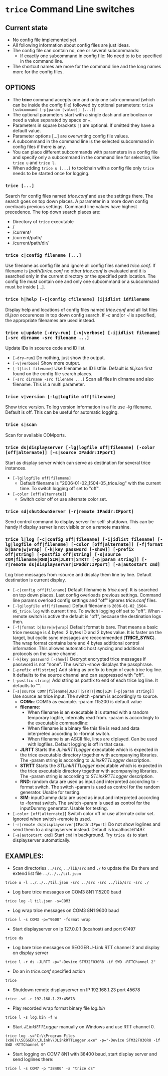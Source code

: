 
# `trice` Command Line switches
## Current state
- No config file implemented yet.
- All following information about config files are just ideas.
- The config file can contain no, one or several subcommands:
  - If exactly one subcommand in config file: No need to to be specified in the command line.
- The shortcut names are more for the command line and the long names more for the config files.

## OPTIONS
- The **trice** command accepts one and only one sub-command (which can be inside the config file) followed by optional parameters: `trice [subcommand [-p|param [value]] [...]]`
- The optional parameters start with a single dash and are boolean or need a value separated by space or `=`. 
- Parameters in square brackets `[]` are optional. If omitted they have a default value. 
- Parameter options [...] are overwriting config file values.
- A subcommand in the command line is the selected subcommand in config files if there is any.
- You can place different subcommands with parameters in a config file and specify only a subcommand in the command line for selection, like `trice u` and `trice l`.
- When adding `trice u [...]` to toolchain with a config file only `trice` needs to be started once for logging.

### `trice [...]`
Search for config files named *trice.conf* and use the settings there. The search goes  on top down places. A parameter in a more down config overloads previous settings. Command line values have highest precedence. The top down search places are:
- Directory of `trice` executable
- /
- /current/
- /current/path/
- /current/path/dir/

### `trice c|config filename [...]`
Use filename as config file and ignore all config files named *trice.conf*. If filename is *[path/]trice.conf* no other *trice.conf* is evaluated and it is searched only in the current directory or the specified path location. The config file must contain one and only one subcommand or a subcommand must be inside [...].

### `trice h|help [-c|config cfilename] [i|idlist idfilename`
Display help and locations of config files named *trice.conf* and all list files *til.json* occurences in top down config search. If *-c* and|or *-l* is specified, the appropriate filenames are used instead.

### `trice u|update [-dry-run] [-v|verbose] [-i|idlist filename] [-src dirname -src filename ...]`
Update IDs in scource code and ID list.
- `[-dry-run]` Do nothing, just show the output.
- `[-v|verbose]` Show more output.
- `[-l|list filename]` Use filename as ID listfile. Default is *til.json* first found on the config file search places.
- `[-src dirname -src filename ...]` Scan all files in dirname and also filename. This is a multi parameter.

###  `trice v|version [-lg|logfile off|filename]`
Show trice version. To log version information in a file use -lg filename. Default is off. This can be useful for automatic logging.

### `trice s|scan`
Scan for available COMports.

### `trice ds|displayserver [-lg|logfile off|filename] [-color [off|alternate]] [-s|source IPaddr:IPport]`
Start as display server which can serve as destination for several trice instances.
- `[-lg|logfile off|filename]`
    - Default filename is "2006-01-02_1504-05_trice.log" with the current time. To switch logging off set to "off".
- `[-color [off|alternate]]`
  - Switch color off or use alternate color set.

### `trice sd|shutdownServer [-r|remote IPaddr:IPport]`
Send control command to display server for self-shutdown.
This can be handy if display server is not visible or on a remote mashine.

### `trice l|log [-c|config off|filename] [-i|idlist filename] [-lg|logfile off|filename] [-color [off|alternate]] [-f|format b|bare|w|wrap] [-k|key password [-show]] [-prefix off|string] [-postfix off|string] [-s|source COM|filename|RND|SIM|JLRTT|STRTT [-p|param string]] [-r|remote ds|displayserver|IPaddr:IPport] [-a|autostart cmd]`
Log trice messages from -source and display them line by line. Default destination is current display.
- `[-c|config off|filename]` Default filename is *trice.conf*. It is searched on top down places. Last config overloads previous settings. Command line params overload config settings and "off" ignores *trice.conf* files.
- `[-lg|logfile off|filename]` Default filename is `2006-01-02_1504-05_trice.log` with current time. To switch logging off set to "off". When -remote switch is active the default is "off", because the destination logs then.
- `[-f|format b|bare|w|wrap]` Default format is bare. That means a basic trice message is 4 bytes: 2 bytes ID and 2 bytes value. It is faster on the target, but cyclic sync messages are reccommended (**TRICE_SYNC**). The wrap format contains bare and 4 bytes additional control information. This allowes automatic host syncing and additional protocols on the same channel.
- `[-k|key password [-show]]` Decrypt encrypted trice messages if password is not "none". The switch -show displays the passphrase.
- `[-prefix off|string]` Add string as prefix to begin of each trice log line. It defaults to the source channel and can suppressed with "off".
- `[-postfix string]` Add string as postfix to end of each trice log line. It defaults to "".
- `[-s|source COMn|filename|JLRTT|STRTT|RND|SIM [-p|param string]]` Use source as trice input. The switch -param is accordingly to source.
  - **COMn**: COM15 as example. -param 115200 is default value
  - **filename**: 
    - When filename is an executable it is started with a random temporary logfile, internally read from. -param is accordingly to the executable commandline:
    - When filename is a binary file this file is read and data interpreted according to -format switch.
    - When filename is an ASCII file, lines are diplayed. Can be used with logfiles. Default logging is off in that case.
  - **JLRTT** Starts the *JLinkRTTLogger* executable which is expected in the trice executable directory together with acompanying libraries. The -param string is according to *JLinkRTTLogger* description.
  - **STRTT** Starts the *STLinkRTTLogger* executable which is expected in the trice executable directory together with acompanying libraries. The -param string is according to *STLinkRTTLogger* description.
  - **RND**: random data are used as input and interpreted according to -format switch. The switch -param is used as control for the random generator. Usable for testing.
  - **SIM**: inputDummy data are used as input and interpreted according to -format switch. The switch -param is used as control for the inputDummy generator. Usable for testing.
- `[-color [off|alternate]]` Switch color off or use alternate color set. Ignored when switch -remote is used.
- `[-r|remote ds|displayserver|IPaddr:IPport]` Do not show loglines and send them to a displayserver instead. Default is localhost:61497.
- `[-a|autostart cmd]` Start `cmd` in background. Try `trice ds` to start displayserver automatically.
## EXAMPLES:
- Scan directories `../src`, `../lib/src` and `./` to update the IDs there and extend list file `../../../til.json`
```
trice u -l ../../../til.json -src ../src -src ../lib/src -src ./
```
- Log bare trice messages on COM3 8N1 115200 baud
```
trice log -l til.json -s=COM3
```
- Log wrap trice messages on COM3 8N1 9600 baud
```
trice l -s COM3 -p="9600" -format wrap
```
- Start displayserver on ip 127.0.0.1 (locahost) and port 61497
```
trice ds
```
- Log bare trice messages on SEGGER J-Link RTT channel 2 and display on display server
```
trice l -r ds -JLRTT -p="-Device STM32F030R8 -if SWD -RTTChannel 2"
```
- Do an in *trice.conf* specified action
```
trice
```
- Shutdown remote displayserver on IP 192.168.1.23 port 45678
```
trice -sd -r 192.168.1.23:45678
```
- Play recorded wrap format binary file *log.bin* 
```
trice l -s log.bin -f w
```
- Start *JLinkRTTLogger* manually on Windows and use RTT channel 0. 
```
trice log -s="C:\\Program Files (x86)\\SEGGER\\JLink\\JLinkRTTLogger.exe" -p="-Device STM32F030R8 -if SWD -RTTChannel 0" 
```
- Start logging on COM7 8N1 with 38400 baud, start display server and send loglines there:
```
trice l -s COM7 -p "38400" -a "trice ds"
```

